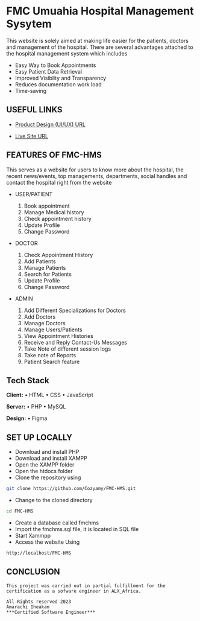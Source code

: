 # FMC Umuahia Hospital Management Sysytem
 
 This website is solely aimed at making life easier for the patients, doctors and management of the hospital. There are several advantages attached to the hospital management system which includes
 - Easy Way to Book Appointments
 - Easy Patient Data Retrieval
 - Improved Visiblity and Transparency
 - Reduces documentation work load
 - Time-saving

## USEFUL LINKS
 - [Product Design (UI/UX) URL](https://www.figma.com/file/RrOr7OfL68cQneS2xd430I/FMC-HMS?node-id=5%3A2539&t=RrD2rwItFnh5LWV4-1)

 - [Live Site URL](https://fmc-hms.000webhostapp.com)

## FEATURES OF FMC-HMS
This serves as a website for users to know more about the hospital, the recent news/events, top managements, departments, social handles and contact the hospital right from the website

- USER/PATIENT 
	1. Book appointment
	2. Manage Medical history
	3. Check appointment history
	4. Update Profile
	5. Change Password

- DOCTOR
	1. Check Appointment History
	2. Add Patients
	3. Manage Patients
	4. Search for Patients
	5. Update Profile
	6. Change Password

- ADMIN 
	1. Add Different Specializations for Doctors
	2. Add Doctors
	3. Manage Doctors
	4. Manage Users/Patients
	5. View Appointment Histories
	6. Receive and Reply Contact-Us Messages
	7. Take Note of different session logs
	8. Take note of Reports
	9. Patient Search feature

## Tech Stack

**Client:** • HTML • CSS • JavaScript

**Server:** • PHP • MySQL

**Design:** • Figma

## SET UP LOCALLY
- Download and install PHP
- Download and install XAMPP
- Open the XAMPP folder 
- Open the htdocs folder
- Clone the repository using

```bash
git clone https://github.com/Cozyamy/FMC-HMS.git
```
- Change to the cloned directory
```bash
cd FMC-HMS
```
- Create a database called fmchms
- Import the fmchms.sql file, it is located in SQL file
- Start Xammpp 
- Access the website Using 
```bash
http://localhost/FMC-HMS
```


## CONCLUSION 
	This project was carried out in partial fulfillment for the certification as a sofware engineer in ALX_Africa. 

	All Rights reserved 2023
	Amarachi Iheakam
	***Certified Software Engineer***
